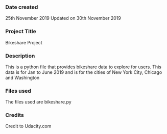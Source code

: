 ### Date created
25th November 2019
Updated on 30th November 2019

### Project Title
Bikeshare Project

### Description
This is a python file that provides bikeshare data to explore for users. This data is for Jan to June 2019 and is for the cities of New York City, Chicago and Washington

### Files used
The files used are bikeshare.py

### Credits
Credit to Udacity.com
